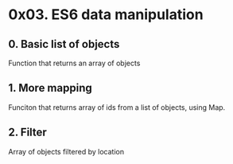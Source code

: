 # 0x03. ES6 data manipulation
## 0. Basic list of objects
Function that returns an array of objects  
## 1. More mapping
Funciton that returns array of ids from a list of objects, using Map.  
## 2. Filter
Array of objects filtered by location  
